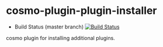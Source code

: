 cosmo-plugin-plugin-installer
=============================

- Build Status (master branch) [![Build Status](https://secure.travis-ci.org/CloudifySource/cosmo-plugin-plugin-installer.png?branch=master)](http://travis-ci.org/CloudifySource/cosmo-plugin-plugin-installer)

cosmo plugin for installing additional plugins.
